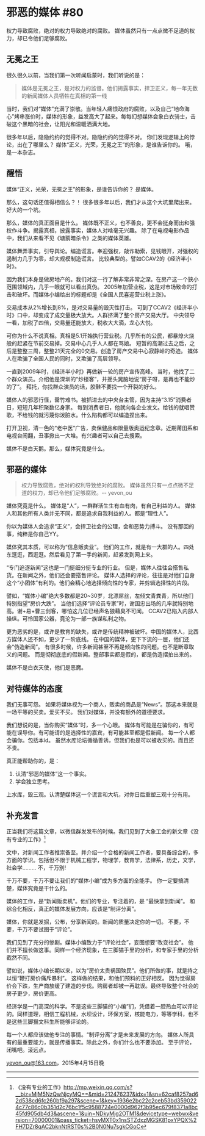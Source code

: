 # 邪恶的媒体 #80

权力导致腐败，绝对的权力导致绝对的腐败。
媒体虽然只有一点点微不足道的权力，却已令他们足够腐败。

## 无冕之王

很久很久以前，当我们第一次听闻启蒙时，我们听说的是：

> 媒体是无冕之王，是对权力的监督。他们揭露事实，捍卫正义，每一年无数的新闻媒体人员牺牲在真相的第一线

当时，我们对“媒体”充满了崇敬。当年轻人痛恨政府的腐败，以及自己“地命海心”烤串涨价时，媒体的形象，益发高大了起来。每每幻想媒体会象白衣骑士，击破这个黑暗的社会，让阳光和温暖洒满大地。

很多年以后，隐隐约约的觉得不对。隐隐约约的觉得不对。
你们发现逻辑上的悖论，出在了哪里么？
媒体“正义，光荣，无冕之王”的形象，是谁告诉你的。
哦，是一本杂志。

## 醒悟

媒体“正义，光荣，无冕之王”的形象，是谁告诉你的？
是媒体。

那么，这句话还值得相信么？！
很多很多年以后，我们才从这个大坑里爬出来。好大的一个坑。

那么，媒体的真正面目是什么。
媒体既不正义，也不善良，更不会挺身而出和强权作斗争。揭露真相，披露事实，媒体人对啥毫无兴趣。
除了在电视电影作品中，我们从来看不见《塘鹅暗杀令》之类的媒体英雄。

媒体舞弄事实，引导舆论。编造谎言。奉迎强权，敲诈勒索，见钱眼开，对强权的遏制力几乎为零，却大规模制造谎言。
比较典型的。譬如CCAV2的《经济半小时》。

因为我们本身是做房地产的。我们对这一行了解非常非常之深。在房产这一个狭小范围领域内，几乎一眼就可以看出真伪。
2005年加营业税，这是对市场致命的打击和破坏。而媒体小编给出的标题却是《全国人民喜迎营业税上涨》。

交易成本从2%增长到8%，是对交易量的毁灭性打击。
可到了CCAV2《经济半小时》口中，却变成了成交量极大放大。人群挤满了整个房产交易大厅。
中央领导一看，加税了四倍，交易量还能放大，税收大大滴，龙心大悦。

可你为什么不说真相。真相是5.1开始执行营业税。几乎所有的公民，都暴燎火烧般的赶紧在节前交易掉。交易中心几乎人人都在骂娘。
短暂的高潮过去之后，之后是整整三周，整整21天完全的0交易。创造了房产交易中心寂静岭的奇迹。
媒体人在欺骗了全国人民的同时，又欺骗了高层领导。

一直到2009年时，《经济半小时》再做新一轮的房产宣传高峰。
当时，他找了二个群众演员。介绍他是深圳的“炒楼客”，并摇头晃脑地说“房子呀，是再也不能炒的了”。
拜托，你找群众演员的话，胶鞋不要找一个开裂的好么。

媒体人的邪恶行径，罄竹难书。被抓进去的中央台主管，因为主持“3.15”消费者日，短短几年积聚数亿身家。
每到消费者日，他就向各企业发文。给钱的就唱赞歌，不给钱的就污蔑你泼脏水。什么陷构都可以编造捏出来。

打开卫视，清一色的“老中医”广告，卖保健品和限量版奥运纪念章。近期莆田系和电视台闹翻，丑事掀出一大堆。有兴趣者可以自己去搜索。

媒体不是白天鹅。那么，媒体究竟是什么。

## 邪恶的媒体

> 权力导致腐败，绝对的权利导致绝对的腐败。
> 媒体虽然只有一点点微不足道的权力，却已令他们足够腐败。-- yevon_ou

媒体究竟是什么。
媒体是“人”，一群群活生生有血有肉，有自己利益的人。
媒体人和其他所有人类并无不同，都是追求自我利益的人。都是“理性人”。

你以为媒体人会追求“正义”，会捍卫社会的公理，会和恶势力搏斗。
没有那回的事，纯粹是你自己YY。

媒体究其本质，可以称为“信息贩卖业”。
他们的工作，就是有一大群的人。四处东逛逛，西逛逛。然后看见了第一手的新闻，赶紧发到网上来。

“专门追逐新闻”这也是一门挺细分挺专业的行业。
但是，媒体人往往会搭售私货。在新闻之外，他们还会要搭售评论。
媒体人选择的评论，往往是对他们自身这个“小团体”有利的。他们会精心地选择倾向性的专家，并剪辑选择性的片段。

譬如，“媒体小编”绝大多数都是20~30岁，北漂屌丝，左倾文青粪青，所以他们特别指望“房价大跌”。
当他们选择“评论员专家”时，谢国忠出场的几率就特别地高。谢+易+曹三剑客，哪怕这几位已经声名狼藉臭不可闻。
CCAV2已陷入内部人操纵。可怜国家公器，竟沦为一部一族谋私利之物。

更为恶劣的是，或许是教育的缺失，或许是传统精神被破坏。中国的媒体人，比西方媒体人还不如，更少了一阶底线。
在中国的媒体，更下下流的一层，他们还会“伪造新闻”。
有很多时候，许多新闻甚至不再是倾向性的问题。也不是断章取义的问题。
而是彻彻底底的假新闻。整部事实都是假的，都是伪造摆拍出来的。

媒体不是白衣天使，他们是恶魔。

## 对待媒体的态度

我们无事可怨。
如果将媒体视为一个商人，贩卖的商品是“News”。那这本来就是一场平等的买卖。爱买不买。
我们对媒体，并没有额外的道德要求。

我们想说的是，当你购买“媒体”时，多一个心眼。
媒体有可能是在骗你的，有可能在误导你。有可能请的是选择性的嘉宾，有可能甚至都是假新闻。
每一个人都会骗你。包括本id。
虽然水库论坛循循善诱，但我们也是可以被收买的。而且还不贵。

真正能帮助你的，是：

1. 认清“邪恶的媒体”这一个事实。
1. 学会独立思考。

上水库，毁三观。认清楚媒体这一个谎言和大坑，对你日后重塑三观十分有用。

## 补充发言

正当我们将这篇文章，以微信群发发布的时候。我们见到了大象工会的新文章《没有专业的工作》[^1]

文中，对新闻工作者推崇备至。并介绍一个合格的新闻工作者，要具备综合的，多方面的学识。包括但不限于机械工程学，物理学，教育学，法律系，历史，文学，社会学………
不，千万别!

千万不要，千万不要让我们的“媒体小编”成为多方面的全能手。
你一定要搞清楚，媒体究竟是干什么的。

媒体的工作，是“新闻贩卖机”。他们的专业，专注着的，是 “最快拿到新闻”。
和综合化相反，真正的媒体发展方向，应该是“制评分离”。

媒体，你就是发掘，公布，分享新闻的。新闻的质量决定你的一切。
不要，不要，千万不要试图于“评论”。

我们见到了充分的惨剧。媒体小编致力于“评论社会”，妄图想要“改变社会”。
他们并不擅长做这事。同样一个经济现象，在三脚猫手里的分析，和专家手里的分析截然不同。

譬如说，媒体小编长期以来，以为“房价太贵祸国殃民”。他们所做的事，就是持之以恒“鞭打房价痛斥暴利”。
这样做的结果，和他们预料的正好相反。
因为觉得房价会下跌，生产商放缓了建造的步伐。购房者却被一再耽误。最终导致整个社会的房子更少，房价更高。

经济学是一门高深的科学。不是这些三脚猫的“小编”们，凭借着一腔热血可以评论的。同样道理，相信工程机械，水坝设计，环保方案，核能电力，等等学科，也不是这些三脚猫文科生所能够评论的。

每一个人都应该做他专注的事情。“制评分离”才是未来发展的方向。
媒体人所具有的最重要能力，就是传播事实。除此之外，你们什么也不要添加。
至于评论，闭嘴吧。滚远点。

[yevon_ou@163.com](mailto:yevon_ou@163.com)，2015年4月15日晚

---

[^1]: 《没有专业的工作》http://mp.weixin.qq.com/s?__biz=MjM5NzQwNjcyMQ==&mid=212476237&idx=1&sn=62caf8257ad62d538cd6fc260bf9a297&scene=1&key=1936e2bc22c2ceb53bd3590224c77c86c0b351d2c76bc1f5c9588724e0000d962f3b95ec679f8371a8bc45fd905db4d3&ascene=1&uin=NDkyMjg2OTM1&devicetype=webwx&version=70000001&pass_ticket=hsyMXT0x1nsSTZdxzMGSK81pxYPQX%2FH7DZr8qAC2bknNtRST0s%2B0N0Nu7sgkCGoC

